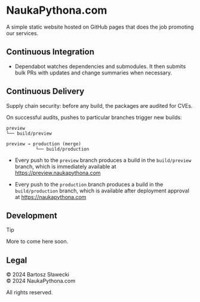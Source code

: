 # NaukaPythona.com

A simple static website hosted on GitHub pages that does the job promoting our services.

## Continuous Integration

- Dependabot watches dependencies and submodules.
  It then submits bulk PRs with updates and change summaries when necessary.


## Continuous Delivery

Supply chain security: before any build, the packages are audited for CVEs.

On successful audits, pushes to particular branches trigger new builds:

```
preview
└── build/preview

preview → production (merge)
           └── build/production
```

- Every push to the `preview` branch produces a build in the `build/preview`
  branch, which is immediately available at https://preview.naukapythona.com

- Every push to the `production` branch produces a build in the `build/production`
  branch, which is available after deployment approval at https://naukapythona.com

## Development

> [!tip]
> More to come here soon.

## Legal

© 2024 Bartosz Sławecki<br>
© 2024 NaukaPythona.com

All rights reserved.
